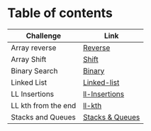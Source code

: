 # Table of contents

|Challenge|Link|
|---------|----|
|Array reverse|[Reverse](python/code_challenges/array_reverse/README.md)|
|Array Shift|[Shift](python/code_challenges/array_shift/README.md)|
|Binary Search|[Binary](python/code_challenges/array_binary_search/README.md)|
|Linked List|[Linked-list](python/Data_Structures/linked_list/README.md)|
|LL Insertions|[ll-Insertions](python/Data_Structures/linked_list/Insertions-README.md)|
|LL kth from the end|[ll-kth](python/Data_Structures/linked_list/Kth-README.md)
|Stacks and Queues|[Stacks & Queues](python/Data_Structures/stacks_and_queues/README.md)
